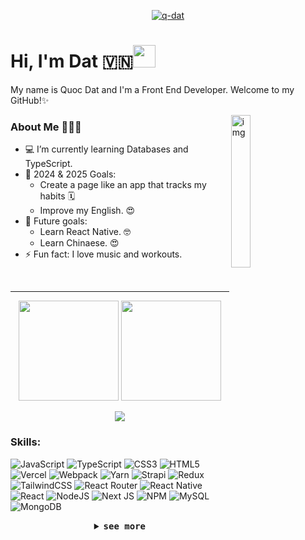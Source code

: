 <p align="center">
  <a href="#"><img src="https://readme-typing-svg.herokuapp.com?font=Fira+Code&size=30&duration=3000&pause=800&center=true&vCenter=true&width=450&lines=Welcome+to+my+GitHub!%E2%9C%A8;DIEU+QUOC+DAT;I'm+Front+End+Developer" alt="q-dat" /></a>
</p>


# Hi, I'm Dat 🇻🇳<img src="https://user-images.githubusercontent.com/10743728/100195412-e2ca3780-2f29-11eb-98b0-26af8496f704.gif" width="36px" /> 

My name is Quoc Dat and I'm a Front End Developer. Welcome to my GitHub!✨

<img width="25%" align="right" style="margin-right:5%" alt="img" 
src="https://e7.pngegg.com/pngimages/872/664/png-clipart-owl-bird-illustration-big-eyes-bird-people-sticker.png" />

### About Me 👨🏻‍💻

- 💻 I’m currently learning Databases and TypeScript.
- 🎯 2024 & 2025 Goals:
  - Create a page like an app that tracks my habits 🗓️
  - Improve my English. 😍
- 📌  Future goals:
  - Learn React Native. 🤓
  - Learn Chinaese. 😍
- ⚡ Fun fact: I love music and workouts.

<br>
<hr>

<div align="center">
  <a href="https://github.com/silviajcn"></a>
  <img height="160em" src="https://github-readme-stats.vercel.app/api?username=q-dat&theme=react&hide_border=false&include_all_commits=true&count_private=true"/>
    <img height="160em" src="https://github-readme-stats.vercel.app/api/top-langs/?username=q-dat&theme=react&hide_border=false&include_all_commits=false&count_private=false&layout=compact"/>
<!--   <img height="160em" src="https://github-readme-streak-stats.herokuapp.com/?user=q-dat&theme=react&hide_border=false"/> -->
  
![](https://komarev.com/ghpvc/?username=your-github-q-dat&style=for-the-badge)
</div>

### Skills:

![JavaScript](https://img.shields.io/badge/javascript-%23323330.svg?style=flat&logo=javascript&logoColor=%23F7DF1E) ![TypeScript](https://img.shields.io/badge/typescript-%23007ACC.svg?style=flat&logo=typescript&logoColor=white) ![CSS3](https://img.shields.io/badge/css3-%231572B6.svg?style=flat&logo=css3&logoColor=white) ![HTML5](https://img.shields.io/badge/html5-%23E34F26.svg?style=flat&logo=html5&logoColor=white) ![Vercel](https://img.shields.io/badge/vercel-%23000000.svg?style=flat&logo=vercel&logoColor=white) ![Webpack](https://img.shields.io/badge/webpack-%238DD6F9.svg?style=flat&logo=webpack&logoColor=black) ![Yarn](https://img.shields.io/badge/yarn-%232C8EBB.svg?style=flat&logo=yarn&logoColor=white) ![Strapi](https://img.shields.io/badge/strapi-%232E7EEA.svg?style=flat&logo=strapi&logoColor=white) ![Redux](https://img.shields.io/badge/redux-%23593d88.svg?style=flat&logo=redux&logoColor=white) ![TailwindCSS](https://img.shields.io/badge/tailwindcss-%2338B2AC.svg?style=flat&logo=tailwind-css&logoColor=white) ![React Router](https://img.shields.io/badge/React_Router-CA4245?style=flat&logo=react-router&logoColor=white) ![React Native](https://img.shields.io/badge/react_native-%2320232a.svg?style=flat&logo=react&logoColor=%2361DAFB) ![React](https://img.shields.io/badge/react-%2320232a.svg?style=flat&logo=react&logoColor=%2361DAFB) ![NodeJS](https://img.shields.io/badge/node.js-6DA55F?style=flat&logo=node.js&logoColor=white) ![Next JS](https://img.shields.io/badge/Next-black?style=flat&logo=next.js&logoColor=white) ![NPM](https://img.shields.io/badge/NPM-%23000000.svg?style=flat&logo=npm&logoColor=white) ![MySQL](https://img.shields.io/badge/mysql-%2300f.svg?style=flat&logo=mysql&logoColor=white) ![MongoDB](https://img.shields.io/badge/MongoDB-%234ea94b.svg?style=flat&logo=mongodb&logoColor=white)


<details>
<summary align="center"> <b> <samp> see more </samp></b></summary>
  
</details>

